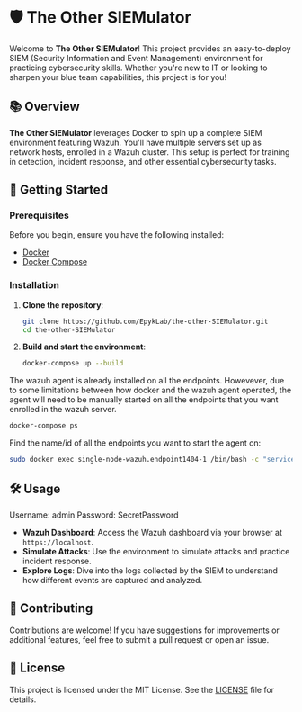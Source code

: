 # 🛡️ The Other SIEMulator

Welcome to **The Other SIEMulator**! This project provides an easy-to-deploy SIEM (Security Information and Event Management) environment for practicing cybersecurity skills. Whether you're new to IT or looking to sharpen your blue team capabilities, this project is for you!

## 📚 Overview

**The Other SIEMulator** leverages Docker to spin up a complete SIEM environment featuring Wazuh. You'll have multiple servers set up as network hosts, enrolled in a Wazuh cluster. This setup is perfect for training in detection, incident response, and other essential cybersecurity tasks.

## 🚀 Getting Started

### Prerequisites

Before you begin, ensure you have the following installed:

- [Docker](https://www.docker.com/)
- [Docker Compose](https://docs.docker.com/compose/)

### Installation

1. **Clone the repository**:
    ```bash
    git clone https://github.com/EpykLab/the-other-SIEMulator.git
    cd the-other-SIEMulator
    ```

2. **Build and start the environment**:
    ```bash
    docker-compose up --build
    ```

The wazuh agent is already installed on all the endpoints. Howevever, due
to some limitations between how docker and the wazuh agent operated, the 
agent will need to be manually started on all the endpoints that you want 
enrolled in the wazuh server. 

```bash
docker-compose ps
```

Find the name/id of all the endpoints you want to start the agent on:

```bash
sudo docker exec single-node-wazuh.endpoint1404-1 /bin/bash -c "service wazuh-agent start"
```

## 🛠️ Usage

Username: admin
Password: SecretPassword


- **Wazuh Dashboard**: Access the Wazuh dashboard via your browser at `https://localhost`.
- **Simulate Attacks**: Use the environment to simulate attacks and practice incident response.
- **Explore Logs**: Dive into the logs collected by the SIEM to understand how different events are captured and analyzed.

## 🤝 Contributing

Contributions are welcome! If you have suggestions for improvements or additional features, feel free to submit a pull request or open an issue.

## 📝 License

This project is licensed under the MIT License. See the [LICENSE](LICENSE) file for details.

